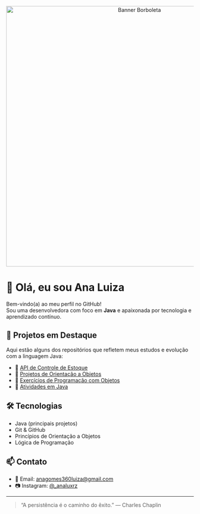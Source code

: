 <!-- Banner Borboleta -->
<p align="center">
  <img src="_Not for commercial use, personal use only ✨.jpg" alt="Banner Borboleta" width="700">
</p>

# 👋 Olá, eu sou Ana Luiza

Bem-vindo(a) ao meu perfil no GitHub!  
Sou uma desenvolvedora com foco em **Java** e apaixonada por tecnologia e aprendizado contínuo.

## 💼 Projetos em Destaque

Aqui estão alguns dos repositórios que refletem meus estudos e evolução com a linguagem Java:

- 🔹 [API de Controle de Estoque](https://github.com/analindamara/Api_ControleEstoque)
- 🔹 [Projetos de Orientação a Objetos](https://github.com/analindamara/orientacaoAobjeto)
- 🔹 [Exercícios de Programação com Objetos](https://github.com/analindamara/Objeto)
- 🔹 [Atividades em Java](https://github.com/analindamara/atividadesJAVA)

## 🛠️ Tecnologias

- Java (principais projetos)
- Git & GitHub
- Princípios de Orientação a Objetos
- Lógica de Programação

## 📫 Contato

- 📧 Email: [anagomes360luiza@gmail.com](mailto:anagomes360luiza@gmail.com)
- 📷 Instagram: [@_analuxrz](https://www.instagram.com/_analuxrz?igsh=eW9zbnN3M3ppNzNn)

---

> “A persistência é o caminho do êxito.” — Charles Chaplin


